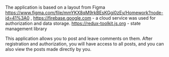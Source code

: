 The application is based on a layout from Figma https://www.figma.com/file/mmYKX8qM9rkBEsKGgi0zEy/Homework?node-id=41%3A0 ,
https://firebase.google.com - a cloud service was used for authorization and data storage.
https://redux-toolkit.js.org - state management library


This application allows you to post and leave comments on them. After registration and authorization, you will have access to all posts, and you can also view the posts made directly by you.
